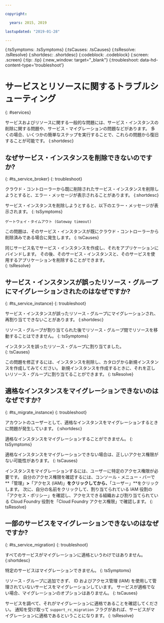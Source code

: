 ```yaml
---

copyright:

  years: 2015, 2019

lastupdated: "2019-01-28"

---
```



{:tsSymptoms: .tsSymptoms}
{:tsCauses: .tsCauses}
{:tsResolve: .tsResolve}
{:shortdesc: .shortdesc}
{:codeblock: .codeblock}
{:screen: .screen}
{:tip: .tip}
{:new_window: target="_blank"}
{:troubleshoot: data-hd-content-type='troubleshoot'}


# サービスとリソースに関するトラブルシューティング
{: #services}

サービスおよびリソースに関する一般的な問題には、サービス・インスタンスの削除に関する問題や、サービス・マイグレーションの問題などがあります。 多くの場合、いくつかの簡単なステップを実行することで、これらの問題から復旧することが可能です。
{:shortdesc}

## なぜサービス・インスタンスを削除できないのですか?
{: #ts_service_broker}
{: troubleshoot}

クラウド・コントローラーから既に削除されたサービス・インスタンスを削除しようとすると、エラー・メッセージが表示されることがあります。
{:shortdesc}

サービス・インスタンスを削除しようとすると、以下のエラー・メッセージが表示されます。
{: tsSymptoms}

`ゲートウェイ・タイムアウト (Gateway timeout)`

この問題は、そのサービス・インスタンスが既にクラウド・コントローラーから削除済みである場合に発生します。
{: tsCauses}

同じサービス名でサービス・インスタンスを作成し、それをアプリケーションにバインドします。 その後、そのサービス・インスタンスと、そのサービスを使用するアプリケーションを削除することができます。   
{: tsResolve}

## サービス・インスタンスが誤ったリソース・グループにマイグレーションされたのはなぜですか? 
{: #ts_service_instance}
{: troubleshoot}

サービス・インスタンスが誤ったリソース・グループにマイグレーションされ、再割り当てできないことがあります。 
{:shortdesc}

リソース・グループが割り当てられた後でリソース・グループ間でリソースを移動することはできません。
{: tsSymptoms}

インスタンスを誤ったリソース・グループに割り当てました。  
{: tsCauses}

この問題を修正するには、インスタンスを削除し、カタログから新規インスタンスを作成してみてください。 新規インスタンスを作成するときに、それを正しいリソース・グループに割り当てることができます。
{: tsResolve}

## 適格なインスタンスをマイグレーションできないのはなぜですか?
{: #ts_migrate_instance}
{: troubleshoot}

アカウントのユーザーとして、適格なインスタンスをマイグレーションするときに問題が発生しています。 
{:shortdesc}

適格なインスタンスをマイグレーションすることができません。 
{: tsSymptoms}

適格なインスタンスをマイグレーションできない場合は、正しいアクセス権限がない可能性があります。 
{: tsCauses}

インスタンスをマイグレーションするには、ユーザーに特定のアクセス権限が必要です。 自分のアクセス権限を確認するには、コンソール・メニュー・バーで**「管理」**&gt;**「アクセス (IAM)」**をクリックしてから、**「ユーザー」**をクリックします。 次に、自分の名前をクリックして、割り当てられている IAM 役割の「アクセス・ポリシー」を確認し、アクセスできる組織および割り当てられている Cloud Foundry 役割を「Cloud Foundry アクセス権限」で確認します。 
{: tsResolve}

## 一部のサービスをマイグレーションできないのはなぜですか?
{: #ts_service_migration}
{: troubleshoot}

すべてのサービスがマイグレーションに適格というわけではありません。 
{:shortdesc}

特定のサービスはマイグレーションできません。 
{: tsSymptoms}

リソース・グループに追加できず、 ID およびアクセス管理 (IAM) を使用して管理されていないサービスをマイグレーションしています。 サービスが適格でない場合、マイグレーションのオプションはありません。 
{: tsCauses}

サービスを調べて、それがマイグレーションに適格であることを確認してください。 通知を受け取って `support_rc_migration` フラグがあれば、サービスがマイグレーションに適格であるということになります。
{: tsResolve}
